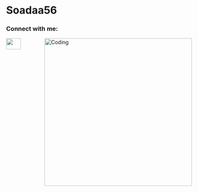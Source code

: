 # Soadaa56

<h3 align="left">Connect with me:</h3>
<p align="left">
<a href="https://twitter.com/Soadaa56" target="blank"><img align="center" src="https://cdn.jsdelivr.net/npm/simple-icons@3.0.1/icons/twitter.svg" alt="" height="30" width="40" /></a>

<img align="right" alt="Coding" width="400" src="https://c4.wallpaperflare.com/wallpaper/258/501/148/berserk-black-swordsman-guts-kentaro-miura-wallpaper-preview.jpg">
